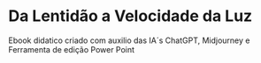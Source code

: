 # Da Lentidão a Velocidade da Luz
 Ebook didatico criado com auxilio das IA´s ChatGPT, Midjourney e Ferramenta de edição Power Point
